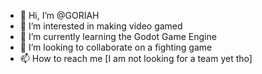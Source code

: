 - 👋 Hi, I’m @GORIAH
- 👀 I’m interested in making video gamed
- 🌱 I’m currently learning the Godot Game Engine
- 💞️ I’m looking to collaborate on a fighting game
- 📫 How to reach me [I am not looking for a team yet tho]

<!---
GORIAH/GORIAH is a ✨ special ✨ repository because its `README.md` (this file) appears on your GitHub profile.
You can click the Preview link to take a look at your changes.
--->
